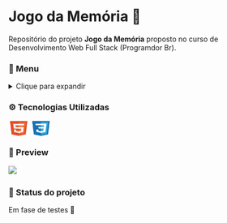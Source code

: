 # Jogo da Memória 💭

Repositório do projeto **Jogo da Memória** proposto no curso de Desenvolvimento Web Full Stack (Programdor Br).

### 🎯 Menu

<details>
<summary>Clique para expandir</summary>
◽ <a href="#tecnologias">Tecnologias</a> <br>
◽ <a href="#preview">Preview</a> <br>
◽ <a href="#status">Status do Projeto</a> <br>

</details>

<h3 id="tecnologias">⚙️ Tecnologias Utilizadas</h3>

<div style="display: inline_block">
  <img align="center" alt="Mi-HTML" height="30" width="40" src="https://raw.githubusercontent.com/devicons/devicon/master/icons/html5/html5-original.svg">
  <img align="center" alt="Mi-CSS" height="30" width="40" src="https://raw.githubusercontent.com/devicons/devicon/master/icons/css3/css3-original.svg">
</div>

<h3 id="preview">🎥 Preview</h3>

<img src="./img/readme.gif/" width="600px">

<h3 id="status">📌 Status do projeto</h3>

Em fase de testes 🚧


